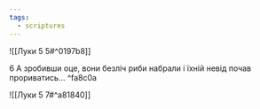 ```yaml
---
tags:
  - scriptures
---
```


![[Луки 5 5#^0197b8]]

6 А зробивши оце, вони безліч риби набрали і їхній невід почав прориватись... ^fa8c0a

![[Луки 5 7#^a81840]]